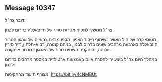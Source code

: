 ## Message 10347

דובר צה"ל:

צה"ל ממשיך לתקוף מטרות טרור של חיזבאללה בדרום לבנון

מטוסי קרב של חיל האוויר בשיתוף פיקוד הצפון, תקפו מבנים צבאיים של ארגון הטרור חיזבאללה בארבעה מרחבים שונים בדרום לבנון, בניהם קנטרה, רב א-תלתין, דיר סירין ותלוסה, והותקפה תשתית טרור של הארגון במרחב א-נקורה.

במהלך היום צה"ל ביצע ירי להסרת איום באמצעות ארטילריה במספר מרחבים בדרום לבנון.

מצורף תיעוד מהתקיפות: https://bit.ly/4cNMBUt

